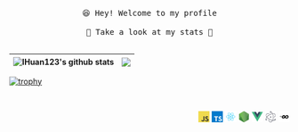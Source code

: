 <p align="center">
  <samp>
    😆 Hey! Welcome to my profile
    <br />
    <br />🍉 Take a look at my stats  🌱
    <br />
    <br />
  </samp>
 
| <a> <img align="center" src="https://github-readme-stats.vercel.app/api?username=IHuan123&show_icons=true&include_all_commits=true&theme=buefy&hide_border=true" alt="IHuan123's github stats" /> </a> | <a> <img align="center" src="https://github-readme-stats.vercel.app/api/top-langs/?username=IHuan123&layout=compact&theme=buefy&hide_border=true" /> </a> | 
| ------------- | ------------- |
 
</p>

[![trophy](https://github-profile-trophy.vercel.app/?username=IHuan123)](https://github.com/IHuan123/github-profile-trophy)
<br/>
 
<br />
 
<p align="right">
<a><img height="20" alt="javascript" src="https://raw.githubusercontent.com/github/explore/80688e429a7d4ef2fca1e82350fe8e3517d3494d/topics/javascript/javascript.png"></a>
<a><img height="20" alt="typescript" src="https://raw.githubusercontent.com/github/explore/80688e429a7d4ef2fca1e82350fe8e3517d3494d/topics/typescript/typescript.png"></a>
<a><img height="20" alt="react" src="https://raw.githubusercontent.com/github/explore/80688e429a7d4ef2fca1e82350fe8e3517d3494d/topics/react/react.png"></a>
<a><img height="20" alt="nodejs" src="https://raw.githubusercontent.com/github/explore/80688e429a7d4ef2fca1e82350fe8e3517d3494d/topics/nodejs/nodejs.png"></a> 
<a><img height="20" alt="vue" src="https://raw.githubusercontent.com/github/explore/80688e429a7d4ef2fca1e82350fe8e3517d3494d/topics/vue/vue.png"></a> 
<a><img height="20" alt="electron" src="https://raw.githubusercontent.com/github/explore/80688e429a7d4ef2fca1e82350fe8e3517d3494d/topics/electron/electron.png"></a> 
<a><img height="20" alt="Go" src="https://raw.githubusercontent.com/github/explore/ccc16358ac4530c6a69b1b80c7223cd2744dea83/topics/go/go.png"></a> 
</p>